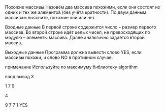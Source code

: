 Похожие массивы
Назовём два массива похожими, если они состоят из одних и тех же элементов (без учёта кратности). По двум данным массивам выясните, похожие они или нет.

Входные данные
В первой строке содержится число  – размер первого массива. Во второй строке идёт  целых чисел, не превосходящих по модулю  – элементы массива. Далее аналогично задаётся второй массив.

Выходные данные
Программа должна вывести слово YES, если массивы похожи, и слово NO в противном случае.

примечание
Используйте по максимуму библиотеку algorithm

ввод	вывод
3
 
1 7 9
 
4
 
9 7 7 1
YES